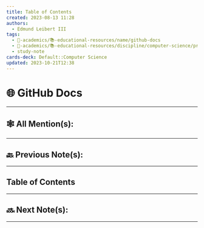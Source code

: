 ```yaml
---
title: Table of Contents
created: 2023-08-13 11:28
authors:
  - Edmund Leibert III
tags:
  - 🔴-academics/📚-educational-resources/name/github-docs
  - 🔴-academics/📚-educational-resources/discipline/computer-science/programming-language/javascript
  - study-note
cards-deck: Default::Computer Science
updated: 2023-10-21T12:38
---
```


# 🌐 GitHub Docs

---

## 🕸️ All Mention(s): 

---

## 🔙 Previous Note(s):

---

## Table of Contents

---

## 🔜 Next Note(s):

---
